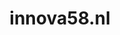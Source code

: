 ---
layout: post
title:  "innova58.nl"
internal_url:  "/data/innova58.nl.html"
categories: dutchgov
---